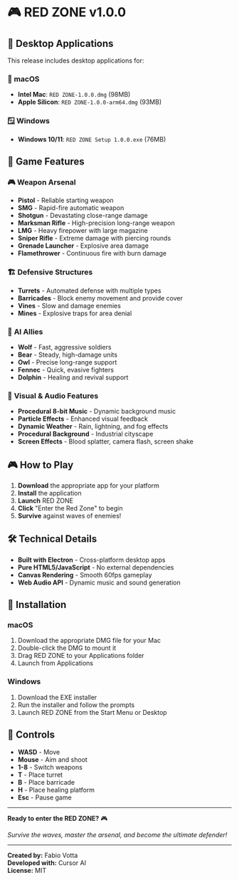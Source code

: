 # 🎮 RED ZONE v1.0.0

## 🚀 Desktop Applications

This release includes desktop applications for:

### 🍎 macOS
- **Intel Mac**: `RED ZONE-1.0.0.dmg` (98MB)
- **Apple Silicon**: `RED ZONE-1.0.0-arm64.dmg` (93MB)

### 🪟 Windows
- **Windows 10/11**: `RED ZONE Setup 1.0.0.exe` (76MB)

## 🎯 Game Features

### 🎮 **Weapon Arsenal**
- **Pistol** - Reliable starting weapon
- **SMG** - Rapid-fire automatic weapon
- **Shotgun** - Devastating close-range damage
- **Marksman Rifle** - High-precision long-range weapon
- **LMG** - Heavy firepower with large magazine
- **Sniper Rifle** - Extreme damage with piercing rounds
- **Grenade Launcher** - Explosive area damage
- **Flamethrower** - Continuous fire with burn damage

### 🏗️ **Defensive Structures**
- **Turrets** - Automated defense with multiple types
- **Barricades** - Block enemy movement and provide cover
- **Vines** - Slow and damage enemies
- **Mines** - Explosive traps for area denial

### 🤖 **AI Allies**
- **Wolf** - Fast, aggressive soldiers
- **Bear** - Steady, high-damage units
- **Owl** - Precise long-range support
- **Fennec** - Quick, evasive fighters
- **Dolphin** - Healing and revival support

### 🎨 **Visual & Audio Features**
- **Procedural 8-bit Music** - Dynamic background music
- **Particle Effects** - Enhanced visual feedback
- **Dynamic Weather** - Rain, lightning, and fog effects
- **Procedural Background** - Industrial cityscape
- **Screen Effects** - Blood splatter, camera flash, screen shake

## 🎮 How to Play

1. **Download** the appropriate app for your platform
2. **Install** the application
3. **Launch** RED ZONE
4. **Click** "Enter the Red Zone" to begin
5. **Survive** against waves of enemies!

## 🛠️ Technical Details

- **Built with Electron** - Cross-platform desktop apps
- **Pure HTML5/JavaScript** - No external dependencies
- **Canvas Rendering** - Smooth 60fps gameplay
- **Web Audio API** - Dynamic music and sound generation

## 🚀 Installation

### macOS
1. Download the appropriate DMG file for your Mac
2. Double-click the DMG to mount it
3. Drag RED ZONE to your Applications folder
4. Launch from Applications

### Windows
1. Download the EXE installer
2. Run the installer and follow the prompts
3. Launch RED ZONE from the Start Menu or Desktop

## 🎯 Controls

- **WASD** - Move
- **Mouse** - Aim and shoot
- **1-8** - Switch weapons
- **T** - Place turret
- **B** - Place barricade
- **H** - Place healing platform
- **Esc** - Pause game

---

**Ready to enter the RED ZONE?** 🎮

*Survive the waves, master the arsenal, and become the ultimate defender!*

---

**Created by:** Fabio Votta  
**Developed with:** Cursor AI  
**License:** MIT
